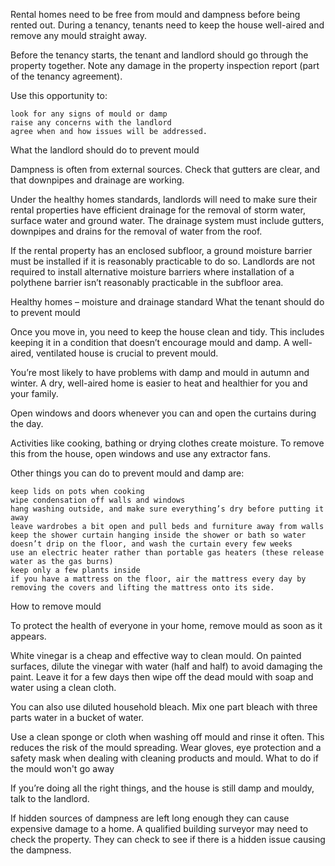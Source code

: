 Rental homes need to be free from mould and dampness before being rented out. During a tenancy, tenants need to keep the house well-aired and remove any mould straight away.

Before the tenancy starts, the tenant and landlord should go through the property together. Note any damage in the property inspection report (part of the tenancy agreement).

Use this opportunity to:

    look for any signs of mould or damp
    raise any concerns with the landlord
    agree when and how issues will be addressed.

What the landlord should do to prevent mould

Dampness is often from external sources. Check that gutters are clear, and that downpipes and drainage are working.

Under the healthy homes standards, landlords will need to make sure their rental properties have efficient drainage for the removal of storm water, surface water and ground water. The drainage system must include gutters, downpipes and drains for the removal of water from the roof.

If the rental property has an enclosed subfloor, a ground moisture barrier must be installed if it is reasonably practicable to do so. Landlords are not required to install alternative moisture barriers where installation of a polythene barrier isn’t reasonably practicable in the subfloor area.

Healthy homes – moisture and drainage standard
What the tenant should do to prevent mould

Once you move in, you need to keep the house clean and tidy. This includes keeping it in a condition that doesn’t encourage mould and damp. A well-aired, ventilated house is crucial to prevent mould.

You’re most likely to have problems with damp and mould in autumn and winter. A dry, well-aired home is easier to heat and healthier for you and your family.

Open windows and doors whenever you can and open the curtains during the day.

Activities like cooking, bathing or drying clothes create moisture. To remove this from the house, open windows and use any extractor fans.

Other things you can do to prevent mould and damp are:

    keep lids on pots when cooking
    wipe condensation off walls and windows
    hang washing outside, and make sure everything’s dry before putting it away
    leave wardrobes a bit open and pull beds and furniture away from walls
    keep the shower curtain hanging inside the shower or bath so water doesn’t drip on the floor, and wash the curtain every few weeks
    use an electric heater rather than portable gas heaters (these release water as the gas burns)
    keep only a few plants inside
    if you have a mattress on the floor, air the mattress every day by removing the covers and lifting the mattress onto its side.

How to remove mould

To protect the health of everyone in your home, remove mould as soon as it appears.

White vinegar is a cheap and effective way to clean mould. On painted surfaces, dilute the vinegar with water (half and half) to avoid damaging the paint. Leave it for a few days then wipe off the dead mould with soap and water using a clean cloth.

You can also use diluted household bleach. Mix one part bleach with three parts water in a bucket of water.

Use a clean sponge or cloth when washing off mould and rinse it often. This reduces the risk of the mould spreading. Wear gloves, eye protection and a safety mask when dealing with cleaning products and mould.
What to do if the mould won't go away

If you’re doing all the right things, and the house is still damp and mouldy, talk to the landlord.

If hidden sources of dampness are left long enough they can cause expensive damage to a home. A qualified building surveyor may need to check the property. They can check to see if there is a hidden issue causing the dampness.
